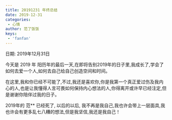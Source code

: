 ```yaml
---
title: 20191231 年终总结
date: 2019-12-31
categories:
 - 心情
author: 范了饭饭
keys:
 - 'fanfan'
---
```


日期: 2019年12月31日

今天是 2019 年 阳历年的最后一天,在即将告别2019年的日子里,我成长了,学会了如何去爱一个人,如何去自己给自己创造空间和时间。

在这里,我和你已经不可能了,不过,我还是喜欢你,你是我第一个真正爱过伤及我内心的人,也是让我懂得人言可畏如何保持内心想法的人,你得离开或许早已经注定,但是谢谢你陪伴过我的日子。

2019年的 范** 已经死了, 以后的以后, 我不再是我自己,我也许会带上一层面具,我也许会有更多乱七八糟的想法,但是我坚信,我还是我自己！

